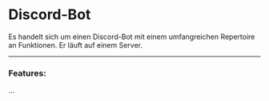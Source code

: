 # Discord-Bot
Es handelt sich um einen Discord-Bot mit einem umfangreichen Repertoire an Funktionen. Er läuft auf einem Server.
___
### Features:
...
